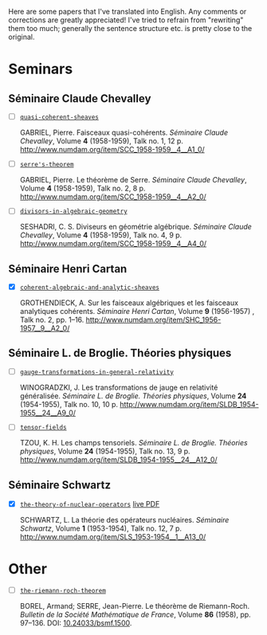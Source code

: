 Here are some papers that I've translated into English. Any comments or corrections are greatly appreciated! I've tried to refrain from "rewriting" them too much; generally the sentence structure etc. is pretty close to the original.

# Seminars

## Séminaire Claude Chevalley

- [ ] [`quasi-coherent-sheaves`](https://github.com/thosgood/translations/tree/master/quasi-coherent-sheaves)
  
  GABRIEL, Pierre. Faisceaux quasi-cohérents. _Séminaire Claude Chevalley_, Volume **4** (1958-1959), Talk no. 1, 12 p. http://www.numdam.org/item/SCC_1958-1959__4__A1_0/
- [ ] [`serre's-theorem`](https://github.com/thosgood/translations/tree/master/serre's-theorem)

  GABRIEL, Pierre. Le théorème de Serre. _Séminaire Claude Chevalley_, Volume **4** (1958-1959), Talk no. 2, 8 p. http://www.numdam.org/item/SCC_1958-1959__4__A2_0/
- [ ] [`divisors-in-algebraic-geometry`](https://github.com/thosgood/translations/tree/master/divisors-in-algebraic-geometry)

  SESHADRI, C. S. Diviseurs en géométrie algébrique. _Séminaire Claude Chevalley_, Volume **4** (1958-1959), Talk no. 4, 9 p. http://www.numdam.org/item/SCC_1958-1959__4__A4_0/

## Séminaire Henri Cartan

- [x] [`coherent-algebraic-and-analytic-sheaves`](https://github.com/thosgood/translations/tree/master/coherent-algebraic-and-analytic-sheaves)

  GROTHENDIECK, A. Sur les faisceaux algébriques et les faisceaux analytiques cohérents. _Séminaire Henri Cartan_, Volume **9** (1956-1957) , Talk no. 2, pp. 1–16. http://www.numdam.org/item/SHC_1956-1957__9__A2_0/

## Séminaire L. de Broglie. Théories physiques

- [ ] [`gauge-transformations-in-general-relativity`](https://github.com/thosgood/translations/tree/master/gauge-transformations-in-general-relativity)

  WINOGRADZKI, J. Les transformations de jauge en relativité généralisée. _Séminaire L. de Broglie. Théories physiques_, Volume **24** (1954-1955), Talk no. 10, 10 p. http://www.numdam.org/item/SLDB_1954-1955__24__A9_0/
- [ ] [`tensor-fields`](https://github.com/thosgood/translations/tree/master/tensor-fields)

  TZOU, K. H. Les champs tensoriels. _Séminaire L. de Broglie. Théories physiques_, Volume **24** (1954-1955), Talk no. 13, 9 p. http://www.numdam.org/item/SLDB_1954-1955__24__A12_0/

## Séminaire Schwartz

- [x] [`the-theory-of-nuclear-operators`](https://github.com/thosgood/translations/tree/master/the-theory-of-nuclear-operators) [live PDF](https://latex.aslushnikov.com/compile?git=https%3A%2F%2Fgithub.com%2Fthosgood%2Ftranslations&target=the-theory-of-nuclear-operators%2Fthe-theory-of-nuclear-operators.tex&command=pdflatex&trackId=1594735239381)

  SCHWARTZ, L. La théorie des opérateurs nucléaires. _Séminaire Schwartz_, Volume **1** (1953-1954), Talk no. 12, 7 p. http://www.numdam.org/item/SLS_1953-1954__1__A13_0/

# Other

- [ ] [`the-riemann-roch-theorem`](https://github.com/thosgood/translations/tree/master/the-riemann-roch-theorem)

  BOREL, Armand; SERRE, Jean-Pierre. Le théorème de Riemann-Roch. _Bulletin de la Société Mathématique de France_, Volume **86** (1958), pp. 97–136. DOI: [10.24033/bsmf.1500](https://www.doi.org/10.24033/bsmf.1500).
